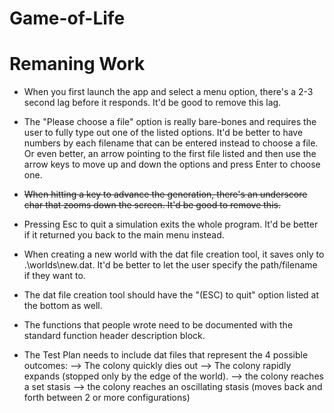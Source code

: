 Game-of-Life
============

# Remaning Work


* When you first launch the app and select a menu option, there's a 2-3 second lag before it responds.  It'd be good to remove this lag.

* The "Please choose a file" option is really bare-bones and requires the user to fully type out one of the listed options.  It'd be better to have numbers by each filename that can be entered instead to choose a file.  Or even better, an arrow pointing to the first file listed and then use the arrow keys to move up and down the options and press Enter to choose one.

* ~~When hitting a key to advance the generation, there's an underscore char that zooms down the screen.  It'd be good to remove this.~~

* Pressing Esc to quit a simulation exits the whole program.  It'd be better if it returned you back to the main menu instead.

* When creating a new world with the dat file creation tool, it saves only to .\worlds\new.dat.  It'd be better to let the user specify the path/filename if they want to.

* The dat file creation tool should have the "(ESC) to quit" option listed at the bottom as well.

* The functions that people wrote need to be documented with the standard function header description block.

* The Test Plan needs to include dat files that represent the 4 possible outcomes:
--> The colony quickly dies out
--> The colony rapidly expands (stopped only by the edge of the world).
--> the colony reaches a set stasis
--> the colony reaches an oscillating stasis (moves back and forth between 2 or more configurations)
